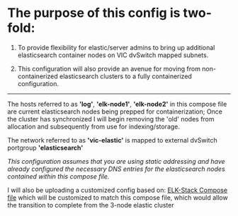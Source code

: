 # The purpose of this config is two-fold:

1. To provide flexibility for elastic/server admins to bring up additional elasticsearch container nodes on VIC dvSwitch mapped subnets. 

2. This configuration will also provide an avenue for moving from non-containerized elasticsearch clusters to a fully containerized configuration. 

---
The hosts referred to as **'log'**, **'elk-node1'**, **'elk-node2'** in this compose file are current elasticsearch nodes being prepped for containerization; Once the cluster has synchronized I will begin removing the 'old' nodes from allocation and subsequently from use for indexing/storage.


The network referred to as **'vic-elastic'** is mapped to external dvSwitch portgroup **'elasticsearch'**

_This configuration assumes that you are using static addressing and have already configured the necessary DNS entries for the elasticsearch nodes contained within this compose file._

I will also be uploading a customized config based on: [ELK-Stack Compose file](https://github.com/vmware/vic-product/tree/master/tutorials/elk) which will be customized to match this compose file, which would allow the transition to complete from the 3-node elastic cluster